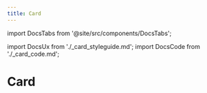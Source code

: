 ```yaml
---
title: Card
---
```

import DocsTabs from '@site/src/components/DocsTabs';

import DocsUx from './\_card_styleguide.md';
import DocsCode from './\_card_code.md';

# Card

<DocsTabs styleguide={DocsUx} code={DocsCode} />
